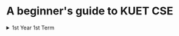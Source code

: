 # A beginner's guide to KUET CSE

<details>
  <summary>1st Year 1st Term</summary>

  <details>
  <summary>CSE 1101: Structured Programming</summary>
    
  [Course Profile]([https://website-name.com](https://github.com/AbirHasanArko/KUET-CSE/blob/main/course-profiles/Course%20Profile_%20CSE%201107%20(Discrete%20Math).pdf)https://github.com/AbirHasanArko/KUET-CSE/blob/main/course-profiles/Course%20Profile_%20CSE%201107%20(Discrete%20Math).pdf)<br>
  [Class Slides](https://drive.google.com/drive/folders/1Nwus1Flq95s8f4tU2nvYF3vm6Z9EiRki?usp=drive_link)<br>
  [Book PDFs](https://drive.google.com/drive/folders/16jY_Usyh0oDmDWX-l7dzYesihuhpAI8t?usp=drive_link)<br>
  Book Buying Links:<br>
  [ANSI C](https://www.rokomari.com/book/119526/programming-in-ansi-c-8th-edition)<br>

</details>
